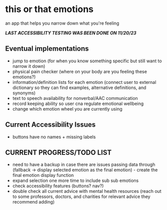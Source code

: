 # this or that emotions
 an app that helps you narrow down what you're feeling

***LAST ACCESSIBILITY TESTING WAS BEEN DONE ON 11/20/23***

## Eventual implementations
- jump to emotion (for when you know something specific but still want to narrow it down)
- physical pain checker (where on your body are you feeling these emotions?)
- information/definition lists for each emotion (connect user to external dictionary so they can find examples, alternative definitions, and synonyms)
- text to speech availability for nonverbal/AAC communication
- record keeping ability so user cna regulate emotional wellbeing
- change which emotion wheel you are currently using

## Current Accessibility Issues
- buttons have no names + missing labels


## CURRENT PROGRESS/TODO LIST
- need to have a backup in case there are issues passing data through (fallback -> display selected emotion as the final emotion) - create the final emotion display function
- expand selection one more time to include sub sub emotions
- check accessibility features (buttons?  nav?)
- double check all current advice with mental health resources (reach out to some professors, doctors, and charities for relevant advice they recommend adding)
